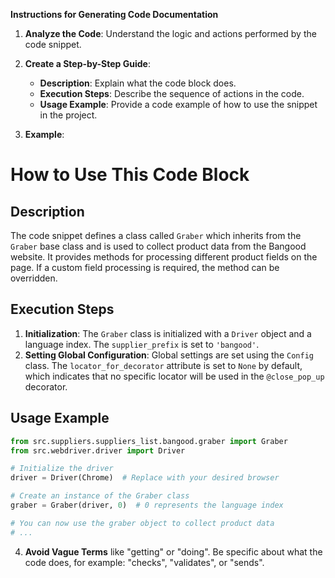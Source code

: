 **Instructions for Generating Code Documentation**

1. **Analyze the Code**: Understand the logic and actions performed by the code snippet.

2. **Create a Step-by-Step Guide**:
    - **Description**: Explain what the code block does.
    - **Execution Steps**: Describe the sequence of actions in the code.
    - **Usage Example**: Provide a code example of how to use the snippet in the project.

3. **Example**:

How to Use This Code Block
=========================================================================================

Description
-------------------------
The code snippet defines a class called `Graber` which inherits from the `Graber` base class and is used to collect product data from the Bangood website. It provides methods for processing different product fields on the page. If a custom field processing is required, the method can be overridden.

Execution Steps
-------------------------
1. **Initialization**: The `Graber` class is initialized with a `Driver` object and a language index. The `supplier_prefix` is set to `'bangood'`.
2. **Setting Global Configuration**: Global settings are set using the `Config` class. The `locator_for_decorator` attribute is set to `None` by default, which indicates that no specific locator will be used in the `@close_pop_up` decorator.

Usage Example
-------------------------

```python
from src.suppliers.suppliers_list.bangood.graber import Graber
from src.webdriver.driver import Driver

# Initialize the driver
driver = Driver(Chrome)  # Replace with your desired browser

# Create an instance of the Graber class
graber = Graber(driver, 0)  # 0 represents the language index

# You can now use the graber object to collect product data
# ...
```

4. **Avoid Vague Terms** like "getting" or "doing". Be specific about what the code does, for example: "checks", "validates", or "sends".